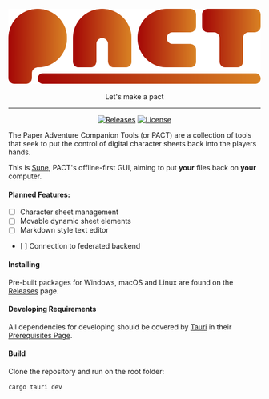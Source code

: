 <div align="center">

![Banner for PACT](assets/pact-banner-transparent.svg)

Let's make a pact

---

[![Releases](https://img.shields.io/github/v/release/pactmd/sune)](https://github.com/pactmd/sune/releases)
[![License](https://img.shields.io/github/license/pactmd/sune)](LICENSE)

</div>

The Paper Adventure Companion Tools (or PACT) are a collection of tools that seek to put the control of digital character sheets back into the players hands.

This is [Sune](https://forgottenrealms.fandom.com/wiki/Sune), PACT's offline-first GUI, aiming to put **your** files back on **your** computer.

#### Planned Features:

- [ ] Character sheet management
- [ ] Movable dynamic sheet elements
- [ ] Markdown style text editor
- [ ] Connection to federated backend

#### Installing

Pre-built packages for Windows, macOS and Linux are found on the [Releases](https://github.com/pactmd/sune/releases) page.

#### Developing Requirements

All dependencies for developing should be covered by [Tauri](https://v2.tauri.app/) in their [Prerequisites Page](https://v2.tauri.app/start/prerequisites/).

#### Build

Clone the repository and run on the root folder:
```
cargo tauri dev
```